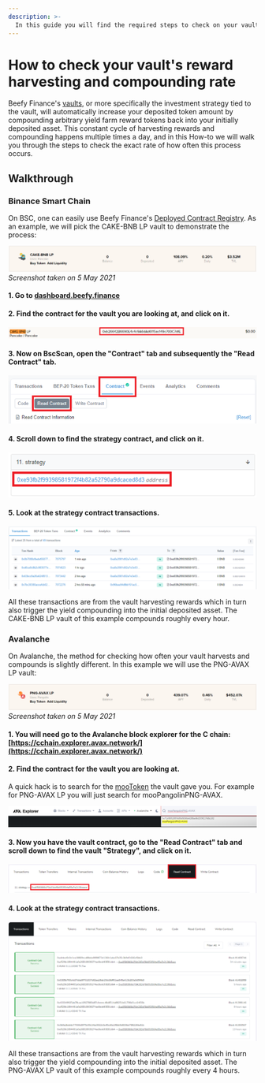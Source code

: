 ```yaml
---
description: >-
  In this guide you will find the required steps to check on your vault's harvesting and compounding rate.
---
```


# How to check your vault's reward harvesting and compounding rate

Beefy Finance's [vaults](../../faq/products/vaults.md), or more specifically the investment strategy tied to the vault, will automatically increase your deposited token amount by compounding arbitrary yield farm reward tokens back into your initially deposited asset. This constant cycle of harvesting rewards and compounding happens multiple times a day, and in this How-to we will walk you through the steps to check the exact rate of how often this process occurs.

## Walkthrough

### Binance Smart Chain

On BSC, one can easily use Beefy Finance's [Deployed Contract Registry](../../developers/deployed-contract-registry.md). As an example, we will pick the CAKE-BNB LP vault to demonstrate the process:

![](../../.gitbook/assets/cake-bnb-lp-2-5-2021.png)
*Screenshot taken on 5 May 2021*

#### 1. Go to [dashboard.beefy.finance](https://dashboard.beefy.finance)

#### 2. Find the contract for the vault you are looking at, and click on it.

![](../../.gitbook/assets/cake-bnb-lp-vault-address.png)

#### 3. Now on BscScan, open the "Contract" tab and subsequently the "Read Contract" tab.

![](../../.gitbook/assets/cake-bnb-lp-read-contract-tab.png)

#### 4. Scroll down to find the strategy contract, and click on it.

![](../../.gitbook/assets/cake-bnb-lp-strategy-address.png)

#### 5. Look at the strategy contract transactions. 

![](../../.gitbook/assets/cake-bnb-lp-rate.png)

All these transactions are from the vault harvesting rewards which in turn also trigger the yield compounding into the initial deposited asset. The CAKE-BNB LP vault of this example compounds roughly every hour.

### Avalanche

On Avalanche, the method for checking how often your vault harvests and compounds is slightly different. In this example we will use the PNG-AVAX LP vault:

![](../../.gitbook/assets/png-avax-lp-2-5-2021.png)
*Screenshot taken on 5 May 2021*

#### 1. You will need go to the Avalanche block explorer for the C chain: [https://cchain.explorer.avax.network/](https://cchain.explorer.avax.network/)

#### 2. Find the contract for the vault you are looking at.

A quick hack is to search for the [mooToken](https://docs.beefy.finance/beefyfinance/faq/products/vaults#what-are-mootokens) the vault gave you. For example for PNG-AVAX LP you will just search for mooPangolinPNG-AVAX.

![](../../.gitbook/assets/png-avax-lp-search.png)

#### 3. Now you have the vault contract, go to the "Read Contract" tab and scroll down to find the vault "Strategy", and click on it.

![](../../.gitbook/assets/cake-bnb-lp-read-contract-strategy.png)

#### 4. Look at the strategy contract transactions.

![](../../.gitbook/assets/png-avax-lp-rate.png)

All these transactions are from the vault harvesting rewards which in turn also trigger the yield compounding into the initial deposited asset. The PNG-AVAX LP vault of this example compounds roughly every 4 hours.